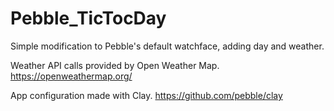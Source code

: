 # Pebble_TicTocDay
Simple modification to Pebble's default watchface, adding day and weather.

Weather API calls provided by Open Weather Map. https://openweathermap.org/

App configuration made with Clay. https://github.com/pebble/clay

